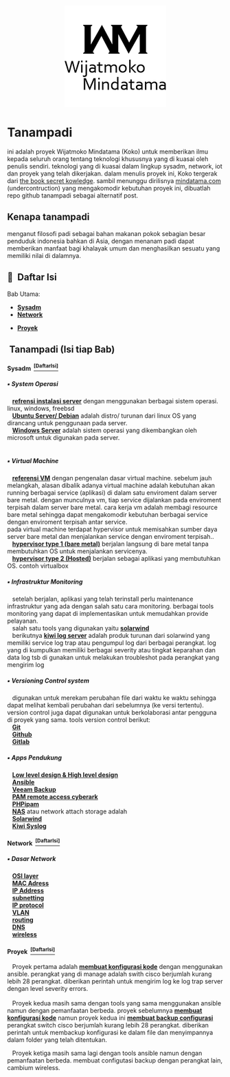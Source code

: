 <p align="center">
  <a href="https://github.com/mindatama/tanampadi">
    <img src="https://github.com/mindatama/tanampadi/blob/main/img/WM.png" alt="Master">
  </a>
</p>

# Tanampadi
ini adalah proyek Wijatmoko Mindatama (Koko) untuk memberikan ilmu kepada seluruh orang tentang teknologi khususnya yang di kuasai oleh penulis sendiri. teknologi yang di kuasai dalam lingkup sysadm, network, iot dan proyek yang telah dikerjakan. dalam menulis proyek ini, Koko tergerak dari <a href="https://github.com/trimstray/the-book-of-secret-knowledge">the book secret kowledge</a>. sambil menunggu dirilisnya <a href="https://mindatama.com">mindatama.com</a> (undercontruction) yang mengakomodir kebutuhan proyek ini, dibuatlah repo github tanampadi sebagai alternatif post.

## Kenapa tanampadi
menganut filosofi padi sebagai bahan makanan pokok sebagian besar penduduk indonesia bahkan di Asia, dengan menanam padi dapat memberikan manfaat bagi khalayak umum dan menghasilkan sesuatu yang memiliki nilai di dalamnya.


## :key: &nbsp;Daftar Isi

Bab Utama:

- **[Sysadm](#Sysadm-DaftarIsi)**
- **[Network](#network-DaftarIsi)**
<!-- - **[webdev](#webdev-DaftarIsi)**
- **[IOT](#iot-DaftarIsi)** -->
- **[Proyek](#proyek-DaftarIsi)**


## &nbsp;Tanampadi (Isi tiap Bab)

#### Sysadm &nbsp;[<sup>[DaftarIsi]</sup>](#key-daftar-isi)

##### :black_small_square: System Operasi

<p>
&nbsp;&nbsp; <a href="https://www.server-world.info/en/"><b>refrensi instalasi server</b></a> dengan menggunakan berbagai sistem operasi. linux, windows, freebsd<br>
&nbsp;&nbsp; <a href="https://www.linux.org/"><b>Ubuntu Server/ Debian</b></a> adalah distro/ turunan dari linux OS yang dirancang untuk penggunaan pada server.<br>
&nbsp;&nbsp; <a href="https://www.microsoft.com/en-us/windows-server"><b>Windows Server</b></a> adalah sistem operasi yang dikembangkan oleh microsoft untuk digunakan pada server.<br><br>
</p>

##### :black_small_square: Virtual Machine

<p>
&nbsp;&nbsp; <a href="https://vm.ibm.com/education/roadmaps/all.html"><b>referensi VM</b></a> dengan pengenalan dasar virtual machine. sebelum jauh melangkah, alasan dibalik adanya virtual machine adalah kebutuhan akan running berbagai service (aplikasi) di dalam satu enviroment dalam server bare metal. dengan munculnya vm, tiap service dijalankan pada enviroment terpisah dalam server bare metal. cara kerja vm adalah membagi resource bare metal sehingga dapat mengakomodir kebutuhan berbagai service dengan enviroment terpisah antar service.<br>
pada virtual machine terdapat hypervisor untuk memisahkan sumber daya server bare metal dan menjalankan service dengan enviroment terpisah.. <br>
&nbsp;&nbsp; <a href=""><b>hypervisor type 1 (bare metal)</b></a> berjalan langsung di bare metal tanpa membutuhkan OS untuk menjalankan servicenya. <br>
&nbsp;&nbsp; <a href=""><b>hypervisor type 2 (Hosted)</b></a> berjalan sebagai aplikasi yang membutuhkan OS. contoh virtualbox<br>
</p>

##### :black_small_square: Infrastruktur Monitoring

<p>
&nbsp;&nbsp; setelah berjalan, aplikasi yang telah terinstall perlu maintenance infrastruktur yang ada dengan salah satu cara monitoring. berbagai tools monitoring yang dapat di implementasikan untuk memudahkan provide pelayanan.<br>
&nbsp;&nbsp; salah satu tools yang digunakan yaitu <a href="https://www.solarwinds.com/network-performance-monitor"><b>solarwind</b></a> <br>
&nbsp;&nbsp; berikutnya <a href="https://www.solarwinds.com/kiwi-syslog-server"><b>kiwi log server</b></a> adalah produk turunan dari solarwind yang memiliki service log trap atau pengumpul log dari berbagai perangkat. log yang di kumpulkan memiliki berbagai severity atau tingkat keparahan dan data log tsb di gunakan untuk melakukan troubleshot pada perangkat yang mengirim log<br>
</p>

##### :black_small_square: Versioning Control system

<p>
&nbsp;&nbsp; digunakan untuk merekam perubahan file dari waktu ke waktu sehingga dapat melihat kembali perubahan dari sebelumnya (ke versi tertentu). version control juga dapat digunakan untuk berkolaborasi antar pengguna di proyek yang sama. tools version control berikut:<br>
&nbsp;&nbsp; <a href="https://git-scm.com"><b>Git</b></a> <br>
&nbsp;&nbsp; <a href="https://github.com"><b>Github</b></a> <br>
&nbsp;&nbsp; <a href="https://about.gitlab.com"><b>Gitlab</b></a> <br>
</p>

##### :black_small_square: Apps Pendukung

<p>
&nbsp;&nbsp; <a href=""><b>Low level design & High level design</b></a> <br>
&nbsp;&nbsp; <a href="https://docs.ansible.com/"><b>Ansible</b></a> <br>
&nbsp;&nbsp; <a href="https://www.veeam.com/"><b>Veeam Backup</b></a> <br>
&nbsp;&nbsp; <a href="https://www.cyberark.com/products/remote-access/"><b>PAM remote access cyberark</b></a> <br>
&nbsp;&nbsp; <a href="https://phpipam.net/"><b>PHPipam</b></a> <br>
&nbsp;&nbsp; <a href="https://www.synology.com/en-uk"><b>NAS</b></a> atau network attach storage adalah <br>
&nbsp;&nbsp; <a href="https://documentation.solarwinds.com/"><b>Solarwind</b></a> <br>
&nbsp;&nbsp; <a href="https://thwack.solarwinds.com/products/kiwi-syslog/"><b>Kiwi Syslog</b></a> <br>
</p>

#### Network &nbsp;[<sup>[DaftarIsi]</sup>](#key-daftar-isi)

##### :black_small_square: Dasar Network

<p>
&nbsp;&nbsp; <a href="https://www.youtube.com/watch?v=dV8mjZd1OtU"><b>OSI layer</b></a> <br>
&nbsp;&nbsp; <a href=""><b>MAC Adress</b></a> <br>
&nbsp;&nbsp; <a href="https://www.youtube.com/watch?v=F5rni9fr1yE"><b>IP Address</b></a> <br>
&nbsp;&nbsp; <a href="https://www.linuxjournal.com/article/6287"><b>subnetting</b></a> <br>
&nbsp;&nbsp; <a href=""><b>IP protocol</b></a> <br>
&nbsp;&nbsp; <a href="https://www.idn.id/configure-and-verify-virtual-local-area-network-vlans/"><b>VLAN</b></a><br>
&nbsp;&nbsp; <a href="https://www.idn.id/overview-static-dynamic-routing/"><b>routing</b></a><br>
&nbsp;&nbsp; <a href=""><b>DNS</b></a><br>
&nbsp;&nbsp; <a href=""><b>wireless</b></a><br>
</p>


<!-- #### Webdev &nbsp;[<sup>[DaftarIsi]</sup>](#key-daftar-isi)

<p>
&nbsp;&nbsp; <a href=""><b>materi pertama</b></a><br><br>
&nbsp;&nbsp; <a href=""><b>materi kedua</b></a><br><br>
&nbsp;&nbsp; <a href=""><b>materi ketiga</b></a><br><br>
</p>

#### IOT &nbsp;[<sup>[DaftarIsi]</sup>](#key-daftar-isi)<br>

<p>
&nbsp;&nbsp; <a href=""><b>materi pertama</b></a><br><br>
&nbsp;&nbsp; <a href=""><b>materi kedua</b></a><br><br>
&nbsp;&nbsp; <a href=""><b>materi ketiga</b></a><br><br>
</p> -->

#### Proyek &nbsp;[<sup>[DaftarIsi]</sup>](#key-daftar-isi)

<p>
&nbsp;&nbsp; Proyek pertama adalah <a href="https://github.com/mindatama/tanampadi/blob/main/Proyek/01-ansible-config-log-trap-cisco.md"><b>membuat konfigurasi kode</b></a> dengan menggunakan ansible. perangkat yang di manage adalah swith cisco berjumlah kurang lebih 28 perangkat. diberikan perintah untuk mengirim log ke log trap server dengan level severity errors.<br>
<br>
&nbsp;&nbsp; Proyek kedua masih sama dengan tools yang sama menggunakan ansible namun dengan pemanfaatan berbeda. proyek sebelumnya <a href="https://github.com/mindatama/tanampadi/blob/main/Proyek/01-ansible-config-log-trap-cisco.md"><b>membuat konfigurasi kode</b></a> namun proyek kedua ini <a href="https://github.com/mindatama/tanampadi/blob/main/Proyek/02-ansible-config-backup-cisco.md"><b>membuat backup configurasi</b></a> perangkat switch cisco berjumlah kurang lebih 28 perangkat. diberikan perintah untuk membackup konfigurasi ke dalam file dan menyimpannya dalam folder yang telah ditentukan.<br>
</p>
<p>
&nbsp;&nbsp; Proyek ketiga masih sama lagi dengan tools ansible namun dengan pemanfaatan berbeda. membuat configutasi backup dengan perangkat lain, cambium wireless.
</p>
<br>